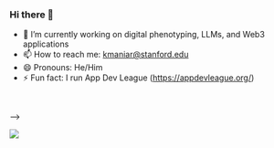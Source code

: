 ### Hi there 👋

- 🔭 I’m currently working on digital phenotyping, LLMs, and Web3 applications
- 📫 How to reach me: kmaniar@stanford.edu
- 😄 Pronouns: He/Him
- ⚡ Fun fact: I run App Dev League (https://appdevleague.org/)

<br>
<!-- <p>
  <img height="165" src="https://github-readme-stats.vercel.app/api?username=krinetic1234&count_private=true&include_all_commits=true&show_icons=true&theme=algolia" alt="Github Stats" />
  <img src="https://github-readme-stats.vercel.app/api/top-langs/?username=krinetic1234&layout=compact&theme=algolia" alt="Top Languages" />
  <br>
  <br>
<!--   <img src="https://activity-graph.herokuapp.com/graph?username=krinetic1234&bg_color=0D1117&color=5BCDEC&line=5BCDEC&point=FFFFFF&hide_border=true" alt="Activity Graph" /> -->
</p> -->

![](https://komarev.com/ghpvc/?username=krinetic1234&color=green)
